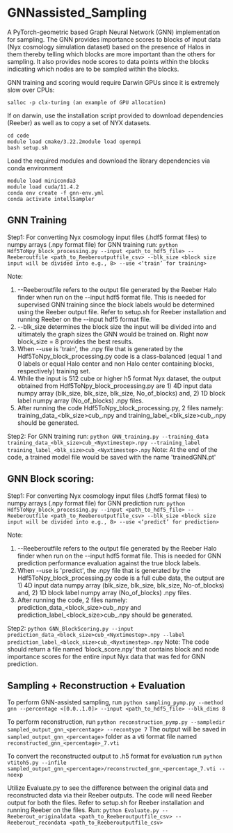# GNNassisted_Sampling

A PyTorch-geometric based Graph Neural Network (GNN) implementation for sampling. The GNN provides importance scores to blocks of input data (Nyx cosmology simulation dataset) based on the presence of Halos in them thereby telling which blocks are more important than the others for sampling. It also provides node scores to data points within the blocks indicating which nodes are to be sampled within the blocks.

GNN training and scoring would require Darwin GPUs since it is extremely slow over CPUs:
```
salloc -p clx-turing (an example of GPU allocation)
```
If on darwin, use the installation script provided to download dependencies (Reeber) as well as to copy a set of NYX datasets.

```
cd code
module load cmake/3.22.2module load openmpi
bash setup.sh
```

Load the required modules and download the library dependencies via conda environment 
```
module load miniconda3
module load cuda/11.4.2
conda env create -f gnn-env.yml
conda activate intellSampler
```

## GNN Training

Step1: For converting Nyx cosmology input files (.hdf5 format files) to numpy arrays (.npy format file) for GNN training run: `python Hdf5ToNpy_block_processing.py --input <path_to_hdf5_file> --Reeberoutfile <path_to_Reeberoutputfile_csv> --blk_size <block size input will be divided into e.g., 8> --use <‘train’ for training>`
 
Note: 
1. --Reeberoutfile refers to the output file generated by the Reeber Halo finder when run on the --input hdf5 format file. This is needed for supervised GNN training since the block labels would be determined using the Reeber output file. Refer to setup.sh for Reeber installation and running Reeber on the --input hdf5 format file.
2. --blk_size determines the block size the input will be divided into and ultimately the graph sizes the GNN would be trained on. Right now block_size = 8 provides the best results.
3. When --use is 'train', the .npy file that is generated by the Hdf5ToNpy_block_processing.py code is a class-balanced (equal 1 and 0 labels or equal Halo center and non Halo center containing blocks, respectively) training set.
4. While the input is 512 cube or higher h5 format Nyx dataset, the output obtained from Hdf5ToNpy_block_processing.py are 1) 4D input data numpy array (blk_size, blk_size, blk_size, No_of_blocks) and, 2) 1D block label numpy array (No_of_blocks) .npy files.
5. After running the code Hdf5ToNpy_block_processing.py, 2 files namely: training_data_<blk_size>cub_<Nyxtimestep>.npy and training_label_<blk_size>cub_<Nyxtimestep>.npy should be generated. 


Step2: For GNN training run:
`python GNN_training.py --training_data training_data_<blk_size>cub_<Nyxtimestep>.npy --training_label training_label_<blk_size>cub_<Nyxtimestep>.npy`
Note: At the end of the code, a trained model file would be saved with the name 'trainedGNN.pt'


## GNN Block scoring:

Step1: For converting Nyx cosmology input files (.hdf5 format files) to numpy arrays (.npy format file) for GNN prediction run: `python Hdf5ToNpy_block_processing.py --input <path_to_hdf5_file> --Reeberoutfile <path_to_Reeberoutputfile_csv> --blk_size <block size input will be divided into e.g., 8> --use <‘predict’ for prediction>`

Note:
1. --Reeberoutfile refers to the output file generated by the Reeber Halo finder when run on the --input hdf5 format file. This is needed for GNN prediction performance evaluation against the true block labels.
2. When --use is 'predict', the .npy file that is generated by the Hdf5ToNpy_block_processing.py code is a full cube data, the output are 1) 4D input data numpy array (blk_size, blk_size, blk_size, No-of_blocks) and, 2) 1D block label numpy array (No_of_blocks) .npy files.
3. After running the code, 2 files namely: prediction_data_<block_size>cub_<Nyxtimestep>.npy and prediction_label_<block_size>cub_<Nyxtimestep>.npy should be generated.

Step2: `python GNN_BlockScoring.py --input prediction_data_<block_size>cub_<Nyxtimestep>.npy --label prediction_label_<block_size>cub_<Nyxtimestep>.npy`
Note: 
The code should return a file named ‘block_score.npy’ that contains block and node importance scores for the entire input Nyx data that was fed for GNN prediction.

## Sampling + Reconstruction + Evaluation

To perform GNN-assisted sampling, run `python sampling_pymp.py --method gnn --percentage <[0.0..1.0]> --input <path_to_hdf5_file> --blk_dims 8`

To perform reconstruction, run `python reconstruction_pymp.py --sampledir sampled_output_gnn_<percentage> --recontype 7`
The output will be saved in `sampled_output_gnn_<percentage>` folder as a vti format file named `reconstructed_gnn_<percentage>_7.vti`

To convert the reconstructed output to .h5 format for evaluation run `python vtitoh5.py --infile sampled_output_gnn_<percentage>/reconstructed_gnn_<percentage_7.vti --noexp`

Utilize Evaluate.py to see the difference between the original data and reconstructed data via their Reeber outputs. The code will need Reeber output for both the files. Refer to setup.sh for Reeber installation and running Reeber on the files. Run: `python Evaluate.py --Reeberout_originaldata <path_to_Reeberoutputfile_csv> --Reeberout_recondata <path_to_Reeberoutputfile_csv>`

